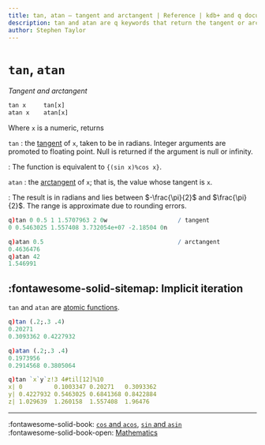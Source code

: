 ```yaml
---
title: tan, atan – tangent and arctangent | Reference | kdb+ and q documentation
description: tan and atan are q keywords that return the tangent or arctangent of their argument.
author: Stephen Taylor
---
```

# `tan`, `atan`



_Tangent and arctangent_


```txt
tan x     tan[x]
atan x    atan[x]
```

Where `x` is a numeric, returns 

`tan`
: the [tangent](https://en.wikipedia.org/wiki/Tangent) of `x`, taken to be in radians. Integer arguments are promoted to floating point. Null is returned if the argument is null or infinity.

: The function is equivalent to `{(sin x)%cos x}`.

`atan`
: the [arctangent](https://en.wikipedia.org/wiki/Inverse_trigonometric_functions#Basic_properties) of `x`; that is, the value whose tangent is `x`. 

: The result is in radians and lies between $-\frac{\pi}{2}$ and $\frac{\pi}{2}$. The range is approximate due to rounding errors.

```q
q)tan 0 0.5 1 1.5707963 2 0w                    / tangent
0 0.5463025 1.557408 3.732054e+07 -2.18504 0n

q)atan 0.5                                      / arctangent
0.4636476
q)atan 42
1.546991
```


## :fontawesome-solid-sitemap: Implicit iteration

`tan` and `atan` are [atomic functions](../basics/atomic.md).

```q
q)tan (.2;.3 .4)
0.20271
0.3093362 0.4227932

q)atan (.2;.3 .4)
0.1973956
0.2914568 0.3805064

q)tan `x`y`z!3 4#til[12]%10
x| 0         0.1003347 0.20271   0.3093362
y| 0.4227932 0.5463025 0.6841368 0.8422884
z| 1.029639  1.260158  1.557408  1.96476
```


----

:fontawesome-solid-book:
[`cos` and `acos`](cos.md),
[`sin` and `asin`](sin.md)
<br>
:fontawesome-solid-book-open:
[Mathematics](../basics/math.md)

